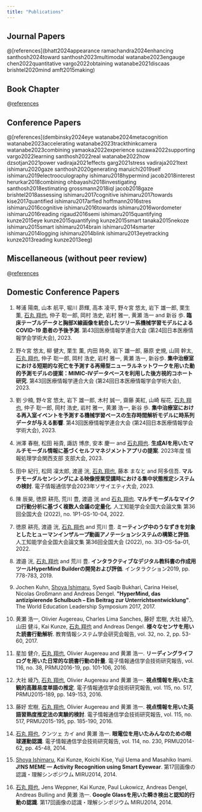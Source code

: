 ```yaml
---
title: "Publications"
---
```


## Journal Papers

@[references](bhatt2024appearance ramachandra2024enhancing santhosh2024toward santhosh2023multimodal watanabe2023engauge chen2022quantitative vargo2022obtaining watanabe2021discaas brishtel2020mind amft2015making)

## Book Chapter

@[references](ishimaru2018augmented)

## Conference Papers

@[references](dembinsky2024eye watanabe2024metacognition watanabe2023accelerating watanabe2023trackthinkcamera watanabe2023combining yamaoka2022experience suzawa2022supporting vargo2022learning santhosh2022real watanabe2022how dzsotjan2021power vadiraja2021effects garg2021stress vadiraja2021text ishimaru2020gaze santhosh2020generating maruichi2019self ishimaru2019electrooculography ishimaru2018hypermind jacob2018interest herurkar2018combining ohbayashi2018investigating santhosh2018estimating grossmann2018iql jacob2018gaze brishtel2018assessing ishimaru2017cognitive ishimaru2017towards kise2017quantified ishimaru2017arfled hoffmann2016stres ishimaru2016cognitive ishimaru2016towards ishimaru2016wordometer ishimaru2016reading rigaud2016semi ishimaru2015quantifying kunze2015eye kunze2015quantifying kunze2015smart tanaka2015nekoze ishimaru2015smart ishimaru2014brain ishimaru2014smarter ishimaru2014logging ishimaru2014blink ishimaru2013eyetracking kunze2013reading kunze2013eeg)

## Miscellaneous (without peer review)

@[references](ishimaru2021confidence)

## Domestic Conference Papers

1. 琴浦 陽南, 山本 航平, 堀川 昴輝, 高本 凌平, 野々宮 悠太, 岩下 雄一郎, 栗生 薫, <u>石丸 翔也</u>, 仲子 聡一郎, 岡村 浩史, 岩村 雅一, 黄瀬 浩一 and 新谷 歩. <b>臨床テーブルデータと胸部X線画像を統合したツリー系機械学習モデルによる COVID-19 患者の予後予測</b>. 第43回医療情報学連合大会 (第24回日本医療情報学会学術大会), 2023.

1. 野々宮 悠太, 柳 健大, 栗生 薫, 内田 時央, 岩下 雄一郎, 藤原 史規, 山岡 幹太, <u>石丸 翔也</u>, 仲子 聡一郎, 岡村 浩史, 岩村 雅一, 黄瀬 浩一, 新谷歩. <b>集中治療室における短期的な死亡を予測する再帰型ニューラルネットワークを用いた動的予測モデルの提案：MIMIC-IVデータベースを利用した後方視的コホート研究</b>. 第43回医療情報学連合大会 (第24回日本医療情報学会学術大会), 2023.

1. 劉 少楠, 野々宮 悠太, 岩下 雄一郎, 木村 誠一, 齋藤 美紅, 山崎 桜花, <u>石丸 翔也</u>, 仲子 聡一郎, 岡村 浩史, 岩村 雅一, 黄瀬 浩一, 新谷 歩. <b>集中治療室における再入室イベントを予測する機械学習ベースの生存時間解析モデルに時系列データが与える影響</b>. 第43回医療情報学連合大会 (第24回日本医療情報学会学術大会), 2023.

1. 洲澤 春樹, 松田 裕貴, 諏訪 博彦, 安本 慶一 and <u>石丸翔也</u>. <b>生成AIを用いたマルチモーダル情報に基づくセルフマネジメントアプリの提案</b>. 2023年度 情報処理学会関西支部 支部大会, 2023.

1. 田中 紀行, 松岡 凜太郎, 渡邊 洸, <u>石丸 翔也</u>, 藤本 まなと and 阿多信吾. <b>マルチモーダルセンシングによる映像授業受講時における集中状態推定システムの検討</b>. 電子情報通信学会2023年ソサイエティ大会, 2023.

1. 陳 辰昊, 徳原 耕亮, 荒川 豊, 渡邉 洸 and <u>石丸 翔也</u>. <b>マルチモーダルなマイクロ行動分析に基づく複数人会議の定量化</b>. 人工知能学会全国大会論文集 第36回全国大会 (2022), no. 1P1-GS-10-04, 2022.

1. 徳原 耕亮, 渡邉 洸, <u>石丸 翔也</u> and 荒川 豊. <b>ミーティング中のうなずきを対象としたヒューマンインザループ動画アノテーションシステムの構築と評価</b>. 人工知能学会全国大会論文集 第36回全国大会 (2022), no. 3I3-OS-5a-01, 2022.

1. 渡邉 洸, <u>石丸 翔也</u> and 荒川 豊. <b>インタラクティブなデジタル教科書の作成用ツールHyperMind Builderの開発および評価</b>. インタラクション2019, pp. 778-783, 2019.

1. Jochen Kuhn, <u>Shoya Ishimaru</u>, Syed Saqib Bukhari, Carina Heisel, Nicolas Großmann and Andreas Dengel. <b>"HyperMind, das antizipierende Schulbuch – Ein Beitrag zur Unterrichtsentwicklung"</b>. The World Education Leadership Symposium 2017, 2017.

1. 黄瀬 浩一, Olivier Augereau, Charles Lima Sanches, 藤好 宏樹, 大社 綾乃, 山田 健斗, Kai Kunze, <u>石丸 翔也</u> and Andreas Dengel. <b>様々なセンサを用いた読書行動解析</b>. 教育情報システム学会研究会報告, vol. 32, no. 2, pp. 53-60, 2017.

1. 星加 健介, <u>石丸 翔也</u>, Olivier Augereau and 黄瀬 浩一. <b>リーディングライフログを用いた日常的な読書行動の計量</b>. 電子情報通信学会技術研究報告, vol. 116, no. 38, PRMU2016-19, pp. 101-106, 2016.

1. 大社 綾乃, <u>石丸 翔也</u>, Olivier Augereau and 黄瀬 浩一. <b>視点情報を用いた主観的高難易度単語の推定</b>. 電子情報通信学会技術研究報告, vol. 115, no. 517, PRMU2015-189, pp. 149-153, 2016.

1. 藤好 宏樹, <u>石丸 翔也</u>, Olivier Augereau and 黄瀬 浩一. <b>視点情報を用いた英語習熟度推定法の実験的検討</b>. 電子情報通信学会技術研究報告, vol. 115, no. 517, PRMU2015-195, pp. 185-190, 2016.

1. <u>石丸 翔也</u>, クンツェ カイ and 黄瀬 浩一. <b>眼電位を用いたみんなのための眼球運動認識</b>. 電子情報通信学会技術研究報告, vol. 114, no. 230, PRMU2014-62, pp. 45-48, 2014.

1. <u>Shoya Ishimaru</u>, Kai Kunze, Koichi Kise, Yuji Uema and Masahiko Inami. <b>J!NS MEME — Activity Recognition using Smart Eyewear</b>. 第17回画像の認識・理解シンポジウム MIRU2014, 2014.

1. <u>石丸 翔也</u>, Jens Weppner, Kai Kunze, Paul Lukowicz, Andreas Dengel, Andreas Bulling and 黄瀬 浩一. <b>Google Glassを用いた瞬き検出と認知的行動の認識</b>. 第17回画像の認識・理解シンポジウム MIRU2014, 2014.